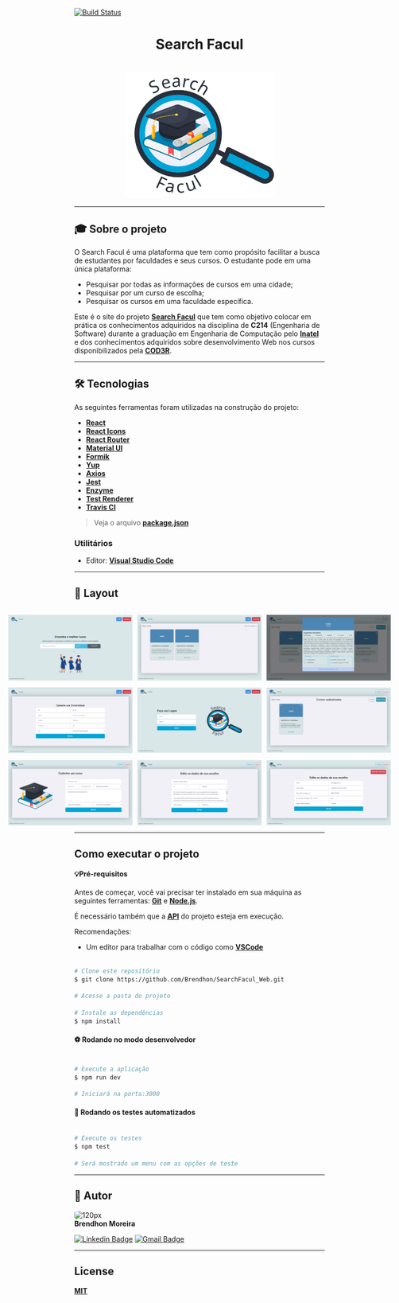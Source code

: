 [![Build Status](https://travis-ci.com/Brendhon/SearchFacul_Web.svg?branch=main)](https://travis-ci.com/Brendhon/SearchFacul_Web)

<h1 align="center">Search Facul</h1>
<h1 align="center">
    <img align="center" src="src\assets\img\logo2.svg" width="300px;" alt="logo"/>
</h1>

---

## 🎓 Sobre o projeto

O Search Facul é uma plataforma que tem como propósito facilitar a busca de estudantes por faculdades e seus cursos. O estudante pode em uma única plataforma: 
 - Pesquisar por todas as informações de cursos em uma cidade;
 - Pesquisar por um curso de escolha;
 - Pesquisar os cursos em uma faculdade específica.

Este é o site do projeto **[Search Facul](https://github.com/Brendhon/SearchFacul_API)** que tem como objetivo colocar em prática os conhecimentos adquiridos na disciplina de **C214** (Engenharia de Software) durante a graduação em Engenharia de Computação pelo **[Inatel](https://inatel.br/home/)** e dos conhecimentos adquiridos sobre desenvolvimento Web nos cursos disponibilizados pela **[COD3R](https://www.cod3r.com.br/)**.

---

## 🛠 Tecnologias

As seguintes ferramentas foram utilizadas na construção do projeto:

 - **[React](https://pt-br.reactjs.org/)**
 - **[React Icons](https://react-icons.github.io/react-icons/)**
 - **[React Router](https://reactrouter.com/)**
 - **[Material UI](https://material-ui.com/pt/)**
 - **[Formik](https://formik.org/)**
 - **[Yup](https://github.com/jquense/yup)**
 - **[Axios](https://github.com/axios/axios)**
 - **[Jest](https://jestjs.io/)**
 - **[Enzyme](https://github.com/enzymejs/enzyme)**
 - **[Test Renderer](https://www.npmjs.com/package/react-test-renderer)**
 - **[Travis CI](https://travis-ci.com/)**

> Veja o arquivo  **[package.json](https://github.com/Brendhon/SearchFacul_Web/blob/main/package.json)**

### Utilitários
- Editor:  **[Visual Studio Code](https://code.visualstudio.com/)**
---

## 🎨 Layout

<p align="center" style="display: flex; flex-direction: column; align-items: flex-start; justify-content: center;">
    <p align="center" style="display: flex; align-items: flex-start; justify-content: center;">
    <img alt="NextLevelWeek" style="margin-right: 10px"
    src="src\assets\screenshots\search.png" width="250px">
    <img alt="NextLevelWeek" style="margin-right: 10px" src="src\assets\screenshots\result.png" width="250px">
    <img alt="NextLevelWeek" 
    src="src\assets\screenshots\infoCard.png" width="250px">
    </p>
    <p align="center" style="display: flex; align-items: flex-start; justify-content: center;">
    <img alt="NextLevelWeek" style="margin-right: 10px" src="src\assets\screenshots\universityRegister.png" width="250px">
    <img alt="NextLevelWeek" style="margin-right: 10px"
    src="src\assets\screenshots\login.png" width="250px">
    <img alt="NextLevelWeek"
    src="src\assets\screenshots\profile.png" width="250px">
    </p>
    <p align="center" style="display: flex; align-items: flex-start; justify-content: center;">
    <img alt="NextLevelWeek" style="margin-right: 10px" 
    src="src\assets\screenshots\courseRegister.png" width="250px">
    <img alt="NextLevelWeek" style="margin-right: 10px" src="src\assets\screenshots\courseUpdate.png" width="250px">
    <img alt="NextLevelWeek" 
    src="src\assets\screenshots\universityUpdate.png" width="250px">
    </p>
</p>

---
## Como executar o projeto

#### 💡Pré-requisitos

Antes de começar, você vai precisar ter instalado em sua máquina as seguintes ferramentas:
**[Git](https://git-scm.com)** e **[Node.js](https://nodejs.org/en/)**.<br> 

É necessário também que a **[API](https://github.com/Brendhon/SearchFacul_API)** do projeto esteja em execução.

Recomendações:
* Um editor para trabalhar com o código como **[VSCode](https://code.visualstudio.com/)**
```bash

# Clone este repositório
$ git clone https://github.com/Brendhon/SearchFacul_Web.git

# Acesse a pasta do projeto

# Instale as dependências
$ npm install

```
#### ⚽ Rodando no modo desenvolvedor

```bash

# Execute a aplicação
$ npm run dev

# Iniciará na porta:3000

```

#### 🤖 Rodando os testes automatizados

```bash

# Execute os testes
$ npm test

# Será mostrado um menu com as opções de teste

```


---

## 👥 Autor
<img style="border-radius: 20%;" src="https://avatars1.githubusercontent.com/u/52840078?s=400&u=67bc81db89b5abf12cf592e0c610426afd3a02f4&v=4" width="120px;" alt="120px"/><br>
**Brendhon Moreira**

[![Linkedin Badge](https://img.shields.io/badge/-Brendhon-blue?style=flat-square&logo=Linkedin&logoColor=white&link=https://www.linkedin.com/in/brendhon-moreira)](https://www.linkedin.com/in/brendhon-moreira)
[![Gmail Badge](https://img.shields.io/badge/-brendhon.e.c.m@gmail.com-c14438?style=flat-square&logo=Gmail&logoColor=white&link=mailto:brendhon.e.c.m@gmail.com)](mailto:brendhon.e.c.m@gmail.com)

---
## License
**[MIT](https://choosealicense.com/licenses/mit/)**
